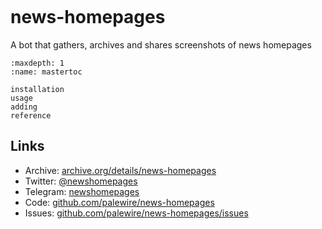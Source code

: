 ```{include} _templates/nav.html
```

# news-homepages

A bot that gathers, archives and shares screenshots of news homepages

```{toctree}
:maxdepth: 1
:name: mastertoc

installation
usage
adding
reference
```

## Links

- Archive: [archive.org/details/news-homepages](https://archive.org/details/news-homepages)
- Twitter: [@newshomepages](https://twitter.com/newshomepages)
- Telegram: [newshomepages](https://t.me/newshomepages)
- Code: [github.com/palewire/news-homepages](https://github.com/palewire/news-homepages)
- Issues: [github.com/palewire/news-homepages/issues](https://github.com/palewire/news-homepages/issues)
